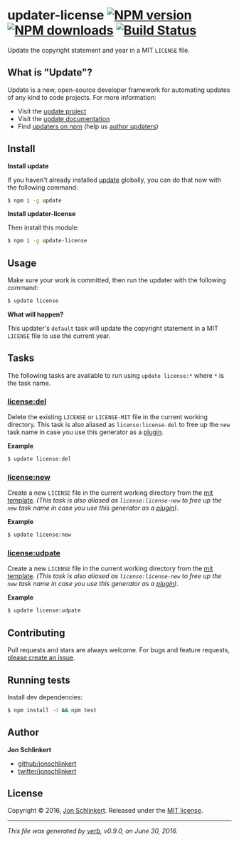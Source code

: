 # updater-license [![NPM version](https://img.shields.io/npm/v/updater-license.svg?style=flat)](https://www.npmjs.com/package/updater-license) [![NPM downloads](https://img.shields.io/npm/dm/updater-license.svg?style=flat)](https://npmjs.org/package/updater-license) [![Build Status](https://img.shields.io/travis/update/updater-license.svg?style=flat)](https://travis-ci.org/update/updater-license)

Update the copyright statement and year in a MIT `LICENSE` file.

## What is "Update"?

Update is a new, open-source developer framework for automating updates of any kind to code projects. For more information:

* Visit the [update project](https://github.com/update/update)
* Visit the [update documentation](https://github.com/update/update)
* Find [updaters on npm](https://www.npmjs.com/browse/keyword/update-updater) (help us [author updaters](https://github.com/update/update/blob/master/docs/updaters.md))

## Install

**Install update**

If you haven't already installed [update](https://github.com/update/update) globally, you can do that now with the following command:

```sh
$ npm i -g update
```

**Install updater-license**

Then install this module:

```sh
$ npm i -g update-license
```

## Usage

Make sure your work is committed, then run the updater with the following command:

```sh
$ update license
```

**What will happen?**

This updater's `default` task will update the copyright statement in a MIT `LICENSE` file to use the current year.

## Tasks

The following tasks are available to run using `update license:*` where `*` is the task name.

### [license:del](index.js#L22)

Delete the existing `LICENSE` or `LICENSE-MIT` file in the current working directory. This task is also aliased as `license:license-del` to free up the `new` task name in case you use this generator as a [plugin](#api).

**Example**

```sh
$ update license:del
```

### [license:new](index.js#L38)

Create a new `LICENSE` file in the current working directory from the [mit template](templates/license-mit.tmpl). _(This task is also aliased as `license:license-new` to free up the `new` task name in case you use this generator as a [plugin](#api))_.

**Example**

```sh
$ update license:new
```

### [license:udpate](index.js#L54)

Create a new `LICENSE` file in the current working directory from the [mit template](templates/license-mit.tmpl). _(This task is also aliased as `license:license-new` to free up the `new` task name in case you use this generator as a [plugin](#api))_.

**Example**

```sh
$ update license:udpate
```

## Contributing

Pull requests and stars are always welcome. For bugs and feature requests, [please create an issue](../../issues/new).

## Running tests

Install dev dependencies:

```sh
$ npm install -d && npm test
```

## Author

**Jon Schlinkert**

* [github/jonschlinkert](https://github.com/jonschlinkert)
* [twitter/jonschlinkert](http://twitter.com/jonschlinkert)

## License

Copyright © 2016, [Jon Schlinkert](https://github.com/jonschlinkert).
Released under the [MIT license](https://github.com/update/updater-license/blob/master/LICENSE).

***

_This file was generated by [verb](https://github.com/verbose/verb), v0.9.0, on June 30, 2016._